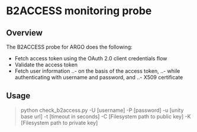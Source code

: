 # B2ACCESS monitoring probe

## Overview
The B2ACCESS probe for ARGO does the following:

- Fetch access token using the OAuth 2.0 client credentials flow
- Validate the access token
- Fetch user information 
..- on the basis of the access token,
..- while authenticating with username and password, and
..- X509 certificate

## Usage
> python check_b2access.py -U [username] -P [password] -u [unity base url] -t [timeout in seconds] -C [Filesystem path to public key] -K [Filesystem path to private key]

